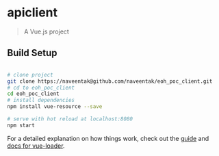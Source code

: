 # apiclient

> A Vue.js project

## Build Setup

``` bash

# clone project
git clone https://naveentak@github.com/naveentak/eoh_poc_client.git
# cd to eoh_poc_client
cd eoh_poc_client
# install dependencies
npm install vue-resource --save

# serve with hot reload at localhost:8080
npm start

```

For a detailed explanation on how things work, check out the [guide](http://vuejs-templates.github.io/webpack/) and [docs for vue-loader](http://vuejs.github.io/vue-loader).
